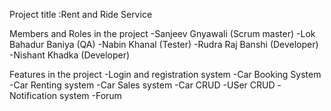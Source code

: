 Project title :Rent and Ride Service


Members and Roles in the project
-Sanjeev Gnyawali (Scrum master)
-Lok Bahadur Baniya (QA)
-Nabin Khanal (Tester)
-Rudra Raj Banshi (Developer)
-Nishant Khadka (Developer)


Features in the project
-Login and registration system
-Car Booking System
-Car Renting system
-Car Sales system
-Car CRUD
-USer CRUD
-Notification system
-Forum


